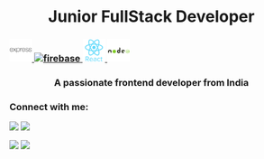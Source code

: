 <h1 align="center" >Junior FullStack Developer</h1>
<h3 align="left"Specialized in</h3>
<p align="left">
  <a href="https://expressjs.com" target="_blank" rel="noreferrer"> <img src="https://raw.githubusercontent.com/devicons/devicon/master/icons/express/express-original-wordmark.svg" alt="express" width="40" height="40"/> </a>
  <a href="https://firebase.google.com/" target="_blank" rel="noreferrer"> <img src="https://www.vectorlogo.zone/logos/firebase/firebase-icon.svg" alt="firebase" width="40" height="40"/> </a>
  <a href="https://reactjs.org/" target="_blank" rel="noreferrer"> <img src="https://raw.githubusercontent.com/devicons/devicon/master/icons/react/react-original-wordmark.svg" alt="react" width="40" height="40"/> </a>
   <a href="https://nodejs.org" target="_blank" rel="noreferrer"> <img src="https://raw.githubusercontent.com/devicons/devicon/master/icons/nodejs/nodejs-original-wordmark.svg" alt="nodejs" width="40" height="40"/> </a> 
</p>

<p align="left"> 
<p >
  
  <h3 align="center">A passionate frontend developer from India</h3>

<h3 align="left">Connect with me:</h3>
<p align="left">
</p>



</p>

<p>
  <img height="180em" src="https://github-readme-stats.vercel.app/api?username=sir-aguiar&show_icons=true&theme=tokyonight&hide_title=true"/>
  
  <img height="180em" src="https://github-readme-stats.vercel.app/api/top-langs/?username=sir-aguiar&layout=compact&langs_count=7&theme=tokyonight"/>
</p>
<p>
  <a href = "mailto:felipeferreiraaguiar9@gmail.com"><img src="https://img.shields.io/badge/-Gmail-%23333?style=for-the-badge&logo=gmail&logoColor=white" target="_blank"></a>
  <a href="https://www.linkedin.com/in/felipe-aguiar-497651201/" target="_blank"><img src="https://img.shields.io/badge/-LinkedIn-%230077B5?style=for-the-badge&logo=linkedin&logoColor=white" target="_blank"></a>  
</p>

